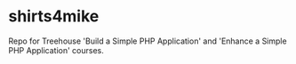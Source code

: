 # shirts4mike
Repo for Treehouse 'Build a Simple PHP Application' and 'Enhance a Simple PHP Application' courses.
